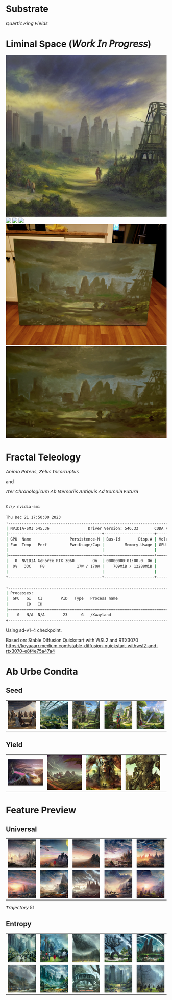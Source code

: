 # Substrate

𝘘𝘶𝘢𝘳𝘵𝘪𝘤 𝘙𝘪𝘯𝘨 𝘍𝘪𝘦𝘭𝘥𝘴

# Liminal Space (𝘞𝘰𝘳𝘬 𝘐𝘯 𝘗𝘳𝘰𝘨𝘳𝘦𝘴𝘴)

![](https://raw.githubusercontent.com/standardgalactic/substrate/refs/heads/main/liminal-space/seed_801724_00008.png)
![](liminal-space-01.jpg)
![](liminal-space-02.jpg)
![](liminal-space-03.jpg)
![](liminal-space-04.jpg)
![](liminal-space-05.jpg)

# Fractal Teleology

𝘈𝘯𝘪𝘮𝘰 𝘗𝘰𝘵𝘦𝘯𝘴, 𝘡𝘦𝘭𝘶𝘴 𝘐𝘯𝘤𝘰𝘳𝘳𝘶𝘱𝘵𝘶𝘴

and

𝘐𝘵𝘦𝘳 𝘊𝘩𝘳𝘰𝘯𝘰𝘭𝘰𝘨𝘪𝘤𝘶𝘮 𝘈𝘣 𝘔𝘦𝘮𝘰𝘳𝘪𝘪𝘴 𝘈𝘯𝘵𝘪𝘲𝘶𝘪𝘴 𝘈𝘥 𝘚𝘰𝘮𝘯𝘪𝘢 𝘍𝘶𝘵𝘶𝘳𝘢


```bash

C:\> nvidia-smi

Thu Dec 21 17:50:00 2023
+---------------------------------------------------------------------------------------+
| NVIDIA-SMI 545.36                 Driver Version: 546.33       CUDA Version: 12.3     |
|-----------------------------------------+----------------------+----------------------+
| GPU  Name                 Persistence-M | Bus-Id        Disp.A | Volatile Uncorr. ECC |
| Fan  Temp   Perf          Pwr:Usage/Cap |         Memory-Usage | GPU-Util  Compute M. |
|                                         |                      |               MIG M. |
|=========================================+======================+======================|
|   0  NVIDIA GeForce RTX 3060        On  | 00000000:01:00.0  On |                  N/A |
|  0%   33C    P8              17W / 170W |    709MiB / 12288MiB |      9%      Default |
|                                         |                      |                  N/A |
+-----------------------------------------+----------------------+----------------------+

+---------------------------------------------------------------------------------------+
| Processes:                                                                            |
|  GPU   GI   CI        PID   Type   Process name                            GPU Memory |
|        ID   ID                                                             Usage      |
|=======================================================================================|
|    0   N/A  N/A        23      G   /Xwayland                                 N/A      |
+---------------------------------------------------------------------------------------+
```

Using sd-v1–4 checkpoint.


Based on:
Stable Diffusion Quickstart with WSL2 and RTX3070  <br>
https://koyaaarr.medium.com/stable-diffusion-quickstart-withwsl2-and-rtx3070-e8f4e75a47a4



# Ab Urbe Condita

## Seed

|      |      |      |      |      |
| ---- | ---- | ---- | ---- | ---- |
| ![](samples/0013.png) | ![](samples/0065.png) | ![](samples/0256.png) | ![](samples/0257.png) | ![](samples/0258.png) |

## Yield

|      |      |      |      |      |
| ---- | ---- | ---- | ---- | ---- |
| ![](samples/0057.png) | ![](samples/0070.png) | ![](samples/seed_801757_00041.jpg) | ![](samples/seed_801752_00036.jpg) |


# Feature Preview

## Universal

|      |      |      |      |      |
| ---- | ---- | ---- | ---- | ---- |
| ![Image 1](trajectory/51/seed_801716_00000.png) | ![Image 2](trajectory/51/seed_801717_00001.png) | ![Image 3](trajectory/51/seed_801718_00002.png) | ![Image 4](trajectory/51/seed_801719_00003.png) | ![Image 5](trajectory/51/seed_801720_00004.png) |
| ![Image 6](trajectory/51/seed_801721_00005.png) | ![Image 7](trajectory/51/seed_801722_00006.png) | ![Image 8](trajectory/51/seed_801723_00007.png) | ![Image 9](trajectory/51/seed_801724_00008.png) | ![Image 10](trajectory/51/seed_801725_00009.png) |

𝘛𝘳𝘢𝘫𝘦𝘤𝘵𝘰𝘳𝘺 51

## Entropy


|      |      |      |      |      |
| ---- | ---- | ---- | ---- | ---- |
| ![Image 11](trajectory/52/seed_801716_00000.png) | ![Image 12](trajectory/52/seed_801717_00001.png) | ![Image 13](trajectory/52/seed_801718_00002.png) | ![Image 14](trajectory/52/seed_801719_00003.png) | ![Image 15](trajectory/52/seed_801720_00004.png) |
| ![Image 16](trajectory/52/seed_801721_00005.png) | ![Image 17](trajectory/52/seed_801722_00006.png) | ![Image 18](trajectory/52/seed_801723_00007.png) | ![Image 19](trajectory/52/seed_801724_00008.png) | ![Image 20](trajectory/52/seed_801725_00009.png) |
